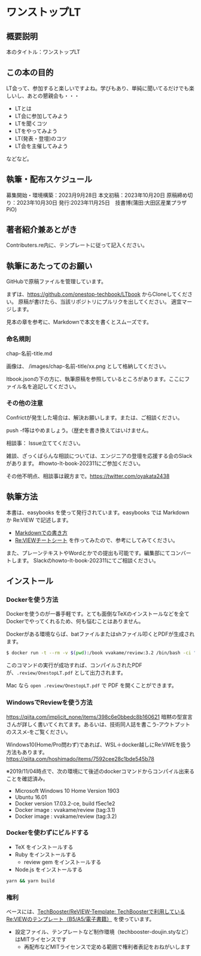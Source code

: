 # ワンストップLT

## 概要説明
本のタイトル：ワンストップLT

## この本の目的
LT会って、参加すると楽しいですよね。学びもあり、単純に聞いてるだけでも楽しいし、あとの懇親会も・・・

* LTとは
* LT会に参加してみよう
* LTを聞くコツ
* LTをやってみよう
* LT(発表・登壇)のコツ
* LT会を主催してみよう

などなど。

## 執筆・配布スケジュール
募集開始・環境構築：2023月9月28日
本文初稿：2023年10月20日
原稿締め切り：2023年10月30日
発行:2023年11月25日　技書博(蒲田:大田区産業プラザPiO)

## 著者紹介兼あとがき
Contributers.re内に、テンプレートに従って記入ください。

## 執筆にあたってのお願い
GitHubで原稿ファイルを管理しています。

まずは、https://github.com/onestop-techbook/LTbook からCloneしてください。
原稿が書けたら、当該リポジトリにプルリクを出してください。
適宜マージします。

見本の章を参考に、Markdownで本文を書くとスムーズです。

### 命名規則
chap-名前-title.md

画像は、
/images/chap-名前-title/xx.png
として格納してください。

ltbook.jsonの下の方に、執筆原稿を参照しているところがあります。ここにファイル名を追記してください。

### その他の注意

Confrictが発生した場合は、解決お願いします。または、ご相談ください。

push -f等はやめましょう。（歴史を書き換えてはいけません。

相談事：
Issue立ててください。

雑談、ざっくばらんな相談については、エンジニアの登壇を応援する会のSlackがあります。
#howto-lt-book-202311にご参加ください。

その他不明点、相談事は親方まで。https://twitter.com/oyakata2438

## 執筆方法

本書は、easybooks を使って発行されています。easybooks では Markdown か Re:VIEW で記述します。

* [Markdownでの書き方](https://raw.githubusercontent.com/erukiti/easybooks/master/example/about-easybooks.md)
* [Re:VIEWチートシート](https://gist.github.com/erukiti/c4e3189dda179a0f0b73299fb5787838) を作ってみたので、参考にしてみてください。

また、プレーンテキストやWordとかでの提出も可能です。編集部にてコンバートします。
Slackのhowto-lt-book-202311にてご相談ください。

## インストール

### Dockerを使う方法

Dockerを使うのが一番手軽です。とても面倒なTeXのインストールなどを全てDockerでやってくれるため、何も悩むことはありません。

Dockerがある環境ならば、batファイルまたはshファイル叩くとPDFが生成されます。

```sh
$ docker run -t --rm -v $(pwd):/book vvakame/review:3.2 /bin/bash -ci "cd /book && yarn && yarn build"
```

このコマンドの実行が成功すれば、コンパイルされたPDFが、`.review/OnestopLT.pdf` として出力されます。

Mac なら `open .review/OnestopLT.pdf` で PDF を開くことができます。

### WindowsでReviewを使う方法

https://qiita.com/implicit_none/items/398c6e0bbedc8b160621
暗黙の型宣言さんが詳しく書いてくれてます。あるいは、技術同人誌を書こう‐アウトプットのススメ‐をご覧ください。

Windows10(Home/Pro問わず)であれば、WSL＋docker越しにRe:VIWEを扱う方法もあります。https://qiita.com/hoshimado/items/7592cee28c1bde545b78

※2019/11/04時点で、次の環境にて後述のdockerコマンドからコンパイル出来ることを確認済み。

<!-- (3.1指定は、2.x環境と共存のため) -->

* Microsoft Windows 10 Home Version 1903 
* Ubuntu 16.01
* Docker version 17.03.2-ce, build f5ec1e2
* Docker image : vvakame/review (tag:3.1)
* Docker image : vvakame/review (tag:3.2)

### Dockerを使わずにビルドする

* TeX をインストールする
* Ruby をインストールする
  * review gem をインストールする
* Node.js をインストールする

```sh
yarn && yarn build
```

### 権利

ベースには、[TechBooster/ReVIEW\-Template: TechBoosterで利用しているRe:VIEWのテンプレート（B5/A5/電子書籍）](https://github.com/TechBooster/ReVIEW-Template) を使っています。

  * 設定ファイル、テンプレートなど制作環境（techbooster-doujin.styなど）はMITライセンスです
    * 再配布などMITライセンスで定める範囲で権利者表記をおねがいします
